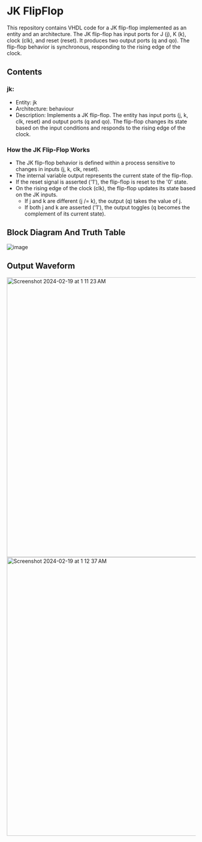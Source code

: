 # JK FlipFlop
This repository contains VHDL code for a JK flip-flop implemented as an entity and an architecture. The JK flip-flop has input ports for J (j), K (k), clock (clk), and reset (reset). It produces two output ports (q and qo). The flip-flop behavior is synchronous, responding to the rising edge of the clock.

## Contents
### jk:
- Entity: jk
- Architecture: behaviour
- Description: Implements a JK flip-flop. The entity has input ports (j, k, clk, reset) and output ports (q and qo). The flip-flop changes its state based on the input conditions and responds to the rising edge of the clock.

### How the JK Flip-Flop Works
- The JK flip-flop behavior is defined within a process sensitive to changes in inputs (j, k, clk, reset).
- The internal variable output represents the current state of the flip-flop.
- If the reset signal is asserted ('1'), the flip-flop is reset to the '0' state.
- On the rising edge of the clock (clk), the flip-flop updates its state based on the JK inputs.
  - If j and k are different (j /= k), the output (q) takes the value of j.
  - If both j and k are asserted ('1'), the output toggles (q becomes the complement of its current state).


## Block Diagram And Truth Table
![image](https://github.com/ShishirRijal/vhdl/assets/63596895/3ac7c864-350b-4d24-9f62-c1e969ded4f7)

## Output Waveform
<img width="746" alt="Screenshot 2024-02-19 at 1 11 23 AM" src="https://github.com/ShishirRijal/vhdl/assets/63596895/f255f88f-aa6d-4c19-ad67-3ee2943dba1e">
<img width="743" alt="Screenshot 2024-02-19 at 1 12 37 AM" src="https://github.com/ShishirRijal/vhdl/assets/63596895/3554479a-2bbc-4ae2-a885-a35d08a57c0e">
